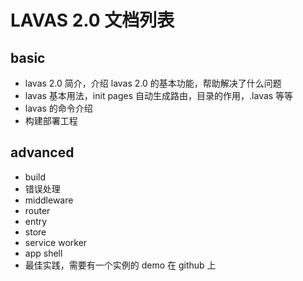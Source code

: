 # LAVAS 2.0 文档列表

## basic

* lavas 2.0 简介，介绍 lavas 2.0 的基本功能，帮助解决了什么问题
* lavas 基本用法，init pages 自动生成路由，目录的作用，.lavas 等等
* lavas 的命令介绍
* 构建部署工程

## advanced

* build
* 错误处理
* middleware
* router
* entry
* store
* service worker
* app shell
* 最佳实践，需要有一个实例的 demo 在 github 上
